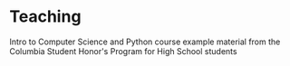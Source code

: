 # Teaching

Intro to Computer Science and Python course example material from the Columbia Student Honor's Program for High School students
